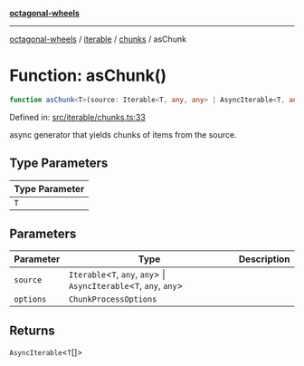 [**octagonal-wheels**](../../../../../../README.md)

***

[octagonal-wheels](../../../../../../globals.md) / [iterable](../../../README.md) / [chunks](../README.md) / asChunk

# Function: asChunk()

```ts
function asChunk<T>(source: Iterable<T, any, any> | AsyncIterable<T, any, any>, options: ChunkProcessOptions): AsyncIterable<T[]>;
```

Defined in: [src/iterable/chunks.ts:33](https://github.com/vrtmrz/octagonal-wheels/blob/main/src/iterable/chunks.ts#L33)

async generator that yields chunks of items from the source.

## Type Parameters

| Type Parameter |
| ------ |
| `T` |

## Parameters

| Parameter | Type | Description |
| ------ | ------ | ------ |
| `source` | `Iterable`\<`T`, `any`, `any`\> \| `AsyncIterable`\<`T`, `any`, `any`\> |  |
| `options` | `ChunkProcessOptions` |  |

## Returns

`AsyncIterable`\<`T`[]\>
